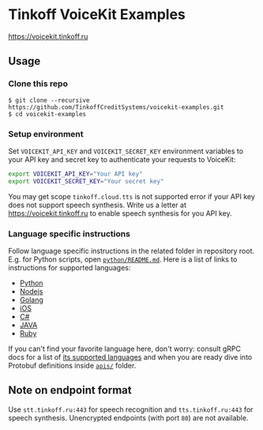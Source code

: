 # Tinkoff VoiceKit Examples

https://voicekit.tinkoff.ru

## Usage

### Clone this repo

```
$ git clone --recursive https://github.com/TinkoffCreditSystems/voicekit-examples.git
$ cd voicekit-examples
```

### Setup environment

Set `VOICEKIT_API_KEY` and `VOICEKIT_SECRET_KEY` environment variables to your API key and secret key to authenticate
your requests to VoiceKit:

```bash
export VOICEKIT_API_KEY="Your API key"
export VOICEKIT_SECRET_KEY="Your secret key"
```

You may get scope `tinkoff.cloud.tts` is not supported error if your API key does not
support speech synthesis. Write us a letter at https://voicekit.tinkoff.ru to enable
speech synthesis for you API key.

### Language specific instructions

Follow language specific instructions in the related folder in repository root. E.g. for Python scripts, open
[`python/README.md`](python/README.md). Here is a list of links to instructions for supported languages:

* [Python](python/README.md)
* [Nodejs](nodejs/README.md)
* [Golang](golang/README.md)
* [iOS](ios/README.md)
* [C#](csharp/README.md)
* [JAVA](java/README.md)
* [Ruby](ruby/README.md)

If you can't find your favorite language here, don't worry: consult gRPC docs for a list of [its supported languages](https://grpc.io/about/) and when you are ready dive into Protobuf definitions inside [`apis/`](apis/) folder.

## Note on endpoint format

Use `stt.tinkoff.ru:443` for speech recognition and `tts.tinkoff.ru:443` for speech synthesis. Unencrypted endpoints (with port `80`) are not available.
